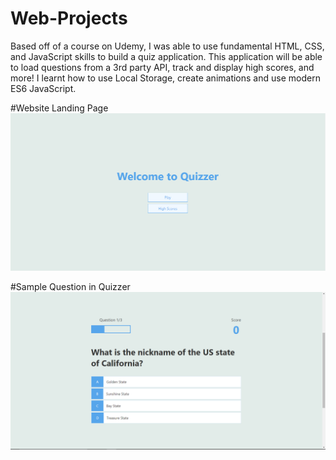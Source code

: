 # Web-Projects

Based off of a course on Udemy, I was able to use fundamental HTML, CSS, and JavaScript skills to build a quiz application. This application will be able to load questions from a 3rd party API, track and display high scores, and more! I learnt how to use Local Storage, create animations and use modern ES6 JavaScript.

#Website Landing Page
![Web Design](/QuizApp/Quizzer-Images/image1.PNG)




#Sample Question in Quizzer
![Web Design Pic](/QuizApp/Quizzer-Images/image2.PNG)
